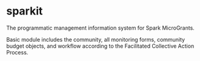 # sparkit

The programmatic management information system for Spark MicroGrants.

Basic module includes the community, all monitoring forms, community budget objects,
and workflow according to the Facilitated Collective Action Process.
